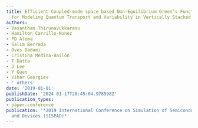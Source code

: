 ```yaml
---
title: Efficient Coupled-mode space based Non-Equilibrium Green’s Function Approach
  for Modeling Quantum Transport and Variability in Vertically Stacked SiNW FETs
authors:
- Vasanthan Thirunavukkarasu
- Hamilton Carrillo-Nunez
- FD Alema
- Salim Berrada
- Oves Badami
- Cristina Medina-Bailón
- T Datta
- J Lee
- Y Guen
- Vihar Georgiev
- ' others'
date: '2019-01-01'
publishDate: '2024-01-17T20:45:04.978598Z'
publication_types:
- paper-conference
publication: '*2019 International Conference on Simulation of Semiconductor Processes
  and Devices (SISPAD)*'
---
```


